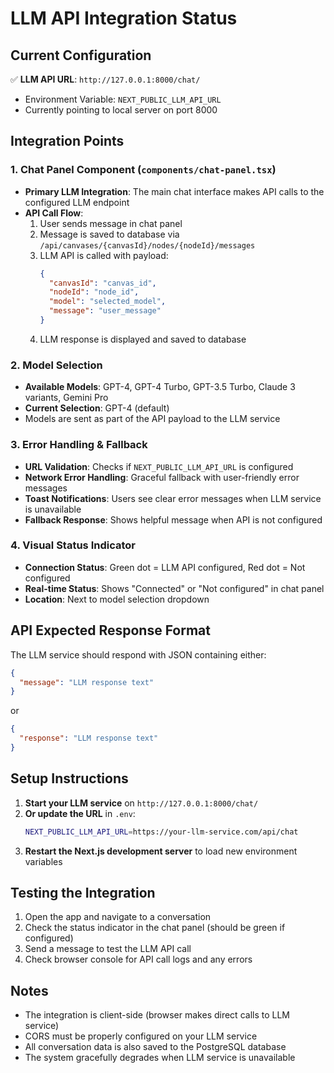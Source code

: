 # LLM API Integration Status

## Current Configuration

✅ **LLM API URL**: `http://127.0.0.1:8000/chat/`
- Environment Variable: `NEXT_PUBLIC_LLM_API_URL`
- Currently pointing to local server on port 8000

## Integration Points

### 1. Chat Panel Component (`components/chat-panel.tsx`)
- **Primary LLM Integration**: The main chat interface makes API calls to the configured LLM endpoint
- **API Call Flow**:
  1. User sends message in chat panel
  2. Message is saved to database via `/api/canvases/{canvasId}/nodes/{nodeId}/messages`
  3. LLM API is called with payload:
     ```json
     {
       "canvasId": "canvas_id",
       "nodeId": "node_id", 
       "model": "selected_model",
       "message": "user_message"
     }
     ```
  4. LLM response is displayed and saved to database

### 2. Model Selection
- **Available Models**: GPT-4, GPT-4 Turbo, GPT-3.5 Turbo, Claude 3 variants, Gemini Pro
- **Current Selection**: GPT-4 (default)
- Models are sent as part of the API payload to the LLM service

### 3. Error Handling & Fallback
- **URL Validation**: Checks if `NEXT_PUBLIC_LLM_API_URL` is configured
- **Network Error Handling**: Graceful fallback with user-friendly error messages
- **Toast Notifications**: Users see clear error messages when LLM service is unavailable
- **Fallback Response**: Shows helpful message when API is not configured

### 4. Visual Status Indicator
- **Connection Status**: Green dot = LLM API configured, Red dot = Not configured
- **Real-time Status**: Shows "Connected" or "Not configured" in chat panel
- **Location**: Next to model selection dropdown

## API Expected Response Format

The LLM service should respond with JSON containing either:
```json
{
  "message": "LLM response text"
}
```
or
```json
{
  "response": "LLM response text"
}
```

## Setup Instructions

1. **Start your LLM service** on `http://127.0.0.1:8000/chat/`
2. **Or update the URL** in `.env`:
   ```bash
   NEXT_PUBLIC_LLM_API_URL=https://your-llm-service.com/api/chat
   ```
3. **Restart the Next.js development server** to load new environment variables

## Testing the Integration

1. Open the app and navigate to a conversation
2. Check the status indicator in the chat panel (should be green if configured)
3. Send a message to test the LLM API call
4. Check browser console for API call logs and any errors

## Notes

- The integration is client-side (browser makes direct calls to LLM service)
- CORS must be properly configured on your LLM service
- All conversation data is also saved to the PostgreSQL database
- The system gracefully degrades when LLM service is unavailable
